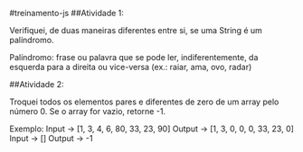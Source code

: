 #treinamento-js
##Atividade 1: 

Verifiquei, de duas maneiras diferentes entre si, se uma String é um palíndromo.

Palíndromo: frase ou palavra que se pode ler, indiferentemente, da esquerda para a direita ou vice-versa (ex.: raiar, ama, ovo, radar)  

##Atividade 2: 

Troquei todos os elementos pares e diferentes de zero de um array pelo número 0. Se o array for vazio, retorne -1.  

Exemplo: Input -> [1, 3, 4, 6, 80, 33, 23, 90]  Output -> [1, 3, 0, 0, 0, 33, 23, 0]  Input -> []  Output -> -1
